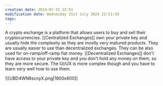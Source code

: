```yaml
---
creation date: 2024-07-31 22:51
modification date: Wednesday 31st July 2024 22:51:59
tags:
---
```

A crypto exchange is a platform that allows users to buy and sell their cryptocurrencies.
[[Centralized Exchanges]] own your private key and usually hide the complexity as they are mostly very matured products. They are usually easier to use than decentralized exchanges. They can be also used for on-ramp/off-ramp fiat money. 
[[Decentralized Exchanges]] don't have access to your private key and you don't hold any money on them, so they are more secure. The UI/UX is more complex though and you have to learn very well how to use them.


![[UBD4WN8scnyX.png|1600x600]]




